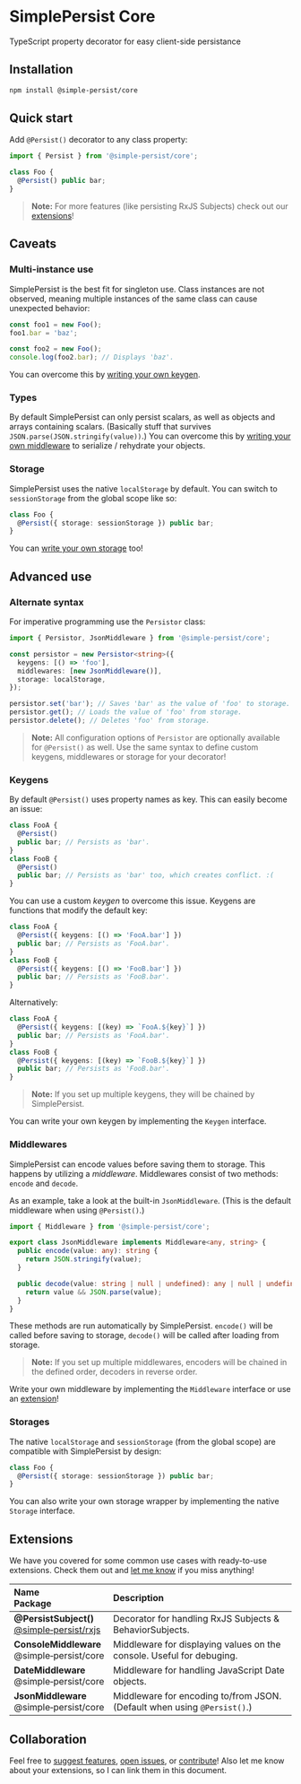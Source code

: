 # SimplePersist Core
TypeScript property decorator for easy client-side persistance

## Installation
```bash
npm install @simple-persist/core
```

## Quick start
Add `@Persist()` decorator to any class property:
```ts
import { Persist } from '@simple-persist/core';

class Foo {
  @Persist() public bar;
}
```
> **Note:** For more features (like persisting RxJS Subjects) check out our [extensions](#extensions)!

## Caveats

### Multi-instance use
SimplePersist is the best fit for singleton use. Class instances are not observed, meaning multiple instances of the same class can cause unexpected behavior:
```ts
const foo1 = new Foo();
foo1.bar = 'baz';

const foo2 = new Foo();
console.log(foo2.bar); // Displays 'baz'.
```
You can overcome this by [writing your own keygen](#keygens).

### Types
By default SimplePersist can only persist scalars, as well as objects and arrays containing scalars. (Basically stuff that survives `JSON.parse(JSON.stringify(value))`.) You can overcome this by [writing your own middleware](#middlewares) to serialize / rehydrate your objects.
### Storage
SimplePersist uses the native `localStorage` by default. You can switch to `sessionStorage` from the global scope like so:
```ts
class Foo {
  @Persist({ storage: sessionStorage }) public bar;
}
```
You can [write your own storage](#storages) too!

## Advanced use

### Alternate syntax
For imperative programming use the `Persistor` class:
```ts
import { Persistor, JsonMiddleware } from '@simple-persist/core';

const persistor = new Persistor<string>({
  keygens: [() => 'foo'],
  middlewares: [new JsonMiddleware()],
  storage: localStorage,
});

persistor.set('bar'); // Saves 'bar' as the value of 'foo' to storage.
persistor.get(); // Loads the value of 'foo' from storage.
persistor.delete(); // Deletes 'foo' from storage.
```
> **Note:**  All configuration options of `Persistor` are optionally available for `@Persist()` as well.
> Use the same syntax to define custom keygens, middlewares or storage for your decorator!

### Keygens
By default `@Persist()` uses property names as key. This can easily become an issue:
```ts
class FooA {
  @Persist()
  public bar; // Persists as 'bar'.
}
class FooB {
  @Persist()
  public bar; // Persists as 'bar' too, which creates conflict. :(
}
```
You can use a custom *keygen* to overcome this issue. Keygens are functions that modify the default key:
```ts
class FooA {
  @Persist({ keygens: [() => 'FooA.bar'] })
  public bar; // Persists as 'FooA.bar'.
}
class FooB {
  @Persist({ keygens: [() => 'FooB.bar'] })
  public bar; // Persists as 'FooB.bar'.
}
```
Alternatively:
```ts
class FooA {
  @Persist({ keygens: [(key) => `FooA.${key}`] })
  public bar; // Persists as 'FooA.bar'.
}
class FooB {
  @Persist({ keygens: [(key) => `FooB.${key}`] })
  public bar; // Persists as 'FooB.bar'.
}
```
> **Note:**  If you set up multiple keygens, they will be chained by SimplePersist.

You can write your own keygen by implementing the `Keygen` interface.

### Middlewares
SimplePersist can encode values before saving them to storage. This happens by utilizing a *middleware*. Middlewares consist of two methods: `encode` and `decode`.

As an example, take a look at the built-in `JsonMiddleware`. (This is the default middleware when using `@Persist()`.)
```ts
import { Middleware } from '@simple-persist/core';

export class JsonMiddleware implements Middleware<any, string> {
  public encode(value: any): string {
    return JSON.stringify(value);
  }

  public decode(value: string | null | undefined): any | null | undefined {
    return value && JSON.parse(value);
  }
}
```
These methods are run automatically by SimplePersist. `encode()` will be called before saving to storage, `decode()` will be called after loading from storage.

> **Note:**  If you set up multiple middlewares, encoders will be chained in the defined order, decoders in reverse order.

Write your own middleware by implementing the `Middleware` interface or use an [extension](#extensions)!

### Storages
The native `localStorage` and `sessionStorage` (from the global scope) are compatible with SimplePersist by design:
```ts
class Foo {
  @Persist({ storage: sessionStorage }) public bar;
}
```

You can also write your own storage wrapper by implementing the native `Storage` interface.

## Extensions
We have you covered for some common use cases with ready-to-use extensions. Check them out and [let me know](https://github.com/kobalazs) if you miss anything!

| Name<br>Package  | Description  |
|:---|:---|
| **@PersistSubject()**<br>[@simple&#8209;persist/rxjs](https://www.npmjs.com/package/@simple-persist/rxjs)  | Decorator for handling RxJS Subjects & BehaviorSubjects.  |
| **ConsoleMiddleware**<br>@simple&#8209;persist/core  | Middleware for displaying values on the console. Useful for debuging.  |
| **DateMiddleware**<br>@simple&#8209;persist/core  | Middleware for handling JavaScript Date objects.  |
| **JsonMiddleware**<br>@simple&#8209;persist/core  | Middleware for encoding to/from JSON. (Default when using `@Persist()`.) |

## Collaboration

Feel free to [suggest features](https://github.com/kobalazs), [open issues](https://github.com/kobalazs/simple-persist/issues), or [contribute](https://github.com/kobalazs/simple-persist/pulls)! Also let me know about your extensions, so I can link them in this document.

